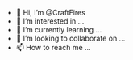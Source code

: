 - 👋 Hi, I’m @CraftFires
- 👀 I’m interested in ...
- 🌱 I’m currently learning ...
- 💞️ I’m looking to collaborate on ...
- 📫 How to reach me ...

<!---
CraftFires/CraftFires is a ✨ special ✨ repository because its `README.md` (this file) appears on your GitHub profile.
You can click the Preview link to take a look at your changes.
--->
